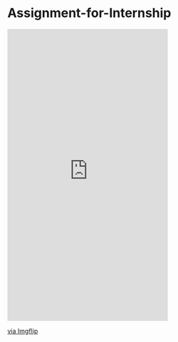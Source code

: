 # Assignment-for-Internship

<div style="width:360px;max-width:100%;"><div style="height:0;padding-bottom:182.5%;position:relative;"><iframe width="360" height="657" style="position:absolute;top:0;left:0;width:100%;height:100%;" frameBorder="0" src="https://imgflip.com/embed/5iau6s"></iframe></div><p><a href="https://imgflip.com/gif/5iau6s">via Imgflip</a></p></div>
